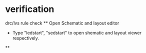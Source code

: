 # verification
drc/lvs rule check
** Open Schematic and layout editor
- Type "ledstart", "sedstart" to open shematic and layout viewer respectively.

** 

